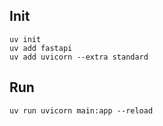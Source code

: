 

## Init
```
uv init
uv add fastapi
uv add uvicorn --extra standard

```
## Run
```
uv run uvicorn main:app --reload
```